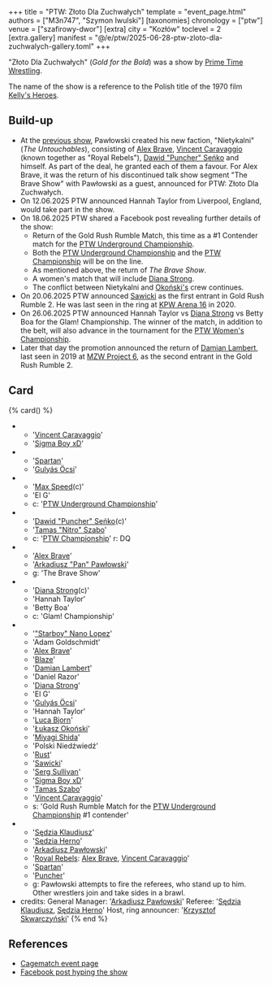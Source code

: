 +++
title = "PTW: Złoto Dla Zuchwałych"
template = "event_page.html"
authors = ["M3n747", "Szymon Iwulski"]
[taxonomies]
chronology = ["ptw"]
venue = ["szafirowy-dwor"]
[extra]
city = "Kozłów"
toclevel = 2
[extra.gallery]
manifest = "@/e/ptw/2025-06-28-ptw-zloto-dla-zuchwalych-gallery.toml"
+++

"Złoto Dla Zuchwałych" (_Gold for the Bold_) was a show by [Prime Time Wrestling](@/o/ptw.md).

The name of the show is a reference to the Polish title of the 1970 film [Kelly's Heroes][zloto].

## Build-up

* At the [previous show](@/e/ptw/2025-05-31-ptw-dzien-dziecka.md), Pawłowski created his new faction, "Nietykalni" (_The Untouchables_), consisting of [Alex Brave](@/w/alex-brave.md), [Vincent Caravaggio](@/w/vincent-caravaggio.md) (known together as "Royal Rebels"), [Dawid "Puncher" Seńko](@/w/puncher.md) and himself. As part of the deal, he granted each of them a favour. For Alex Brave, it was the return of his discontinued talk show segment "The Brave Show" with Pawłowski as a guest, announced for PTW: Złoto Dla Zuchwałych.
* On 12.06.2025 PTW announced Hannah Taylor from Liverpool, England, would take part in the show.
* On 18.06.2025 PTW shared a Facebook post revealing further details of the show:
  * Return of the Gold Rush Rumble Match, this time as a #1 Contender match for the [PTW Underground Championship](@/c/ptw-underground-championship.md).
  * Both the [PTW Underground Championship](@/c/ptw-underground-championship.md) and the [PTW Championship](@/c/ptw-championship.md) will be on the line.
  * As mentioned above, the return of _The Brave Show_.
  * A women's match that will include [Diana Strong](@/w/diana-strong.md).
  * The conflict between Nietykalni and [Okoński's](@/w/lukasz-okonski.md) crew continues.
* On 20.06.2025 PTW announced [Sawicki](@/w/sawicki.md) as the first entrant in Gold Rush Rumble 2. He was last seen in the ring at [KPW Arena 16](@/e/kpw/2020-02-01-kpw-arena-16.md) in 2020.
* On 26.06.2025 PTW announced Hannah Taylor vs [Diana Strong](@/w/diana-strong.md) vs Betty Boa for the Glam! Championship. The winner of the match, in addition to the belt, will also advance in the tournament for the [PTW Women's Championship](@/c/ptw-womens-championship.md).
* Later that day the promotion announced the return of [Damian Lambert](@/w/damien-rothschild.md), last seen in 2019 at [MZW Project 6](@/e/mzw/2019-08-24-mzw-project-6-death-and-glory.md), as the second entrant in the Gold Rush Rumble 2.

## Card

{% card() %}
- - '[Vincent Caravaggio](@/w/vincent-caravaggio.md)'
  - '[Sigma Boy xD](@/w/sigma-boy.md)'
- - '[Spartan](@/w/spartan.md)'
  - '[Gulyás Öcsi](@/w/gulyas-ocsi.md)'
- - '[Max Speed](@/w/max-speed.md)(c)'
  - 'El G'
  - c: '[PTW Underground Championship](@/c/ptw-underground-championship.md)'
- - '[Dawid "Puncher" Seńko](@/w/puncher.md)(c)'
  - '[Tamas "Nitro" Szabo](@/w/nitro.md)'
  - c: '[PTW Championship](@/c/ptw-championship.md)'
    r: DQ
- - '[Alex Brave](@/w/alex-brave.md)'
  - '[Arkadiusz "Pan" Pawłowski](@/w/pan-pawlowski.md)'
  - g: 'The Brave Show'
- - '[Diana Strong](@/w/diana-strong.md)(c)'
  - 'Hannah Taylor'
  - 'Betty Boa'
  - c: 'Glam! Championship'
- - '["Starboy" Nano Lopez](@/w/nano-lopez.md)'
  - 'Adam Goldschmidt'
  - '[Alex Brave](@/w/alex-brave.md)'
  - '[Blaze](@/w/blaze.md)'
  - '[Damian Lambert](@/w/damien-rothschild.md)'
  - 'Daniel Razor'
  - '[Diana Strong](@/w/diana-strong.md)'
  - 'El G'
  - '[Gulyás Öcsi](@/w/gulyas-ocsi.md)'
  - 'Hannah Taylor'
  - '[Luca Bjorn](@/w/luca-bjorn.md)'
  - '[Łukasz Okoński](@/w/lukasz-okonski.md)'
  - '[Miyagi Shida](@/w/miyagi-shida.md)'
  - 'Polski Niedźwiedź'
  - '[Rust](@/w/rust.md)'
  - '[Sawicki](@/w/sawicki.md)'
  - '[Serg Sullivan](@/w/serg-sullivan.md)'
  - '[Sigma Boy xD](@/w/sigma-boy.md)'
  - '[Tamas Szabo](@/w/nitro.md)'
  - '[Vincent Caravaggio](@/w/vincent-caravaggio.md)'
  - s: 'Gold Rush Rumble Match for the [PTW Underground Championship](@/c/ptw-underground-championship.md) #1 contender'
- - '[Sędzia Klaudiusz](@/w/sedzia-klaudiusz.md)'
  - '[Sędzia Herno](@/w/sedzia-herno.md)'
  - '[Arkadiusz Pawłowski](@/w/pan-pawlowski.md)'
  - '[Royal Rebels](@/tt/royal-rebels.md): [Alex Brave](@/w/alex-brave.md), [Vincent Caravaggio](@/w/vincent-caravaggio.md)'
  - '[Spartan](@/w/spartan.md)'
  - '[Puncher](@/w/puncher.md)'
  - g: Pawłowski attempts to fire the referees, who stand up to him. Other wrestlers join and take sides in a brawl.
- credits:
    General Manager: '[Arkadiusz Pawłowski](@/w/pan-pawlowski.md)'
    Referee: '[Sędzia Klaudiusz](@/w/sedzia-klaudiusz.md), [Sędzia Herno](@/w/sedzia-herno.md)'
    Host, ring announcer: '[Krzysztof Skwarczyński](@/w/krzysztof-skwarczynski.md)'
{% end %}

## References

* [Cagematch event page](https://www.cagematch.net/?id=1&nr=426947)
* [Facebook post hyping the show](https://www.facebook.com/PrimeTimeWrestlingPL/videos/1237806764590970)

[zloto]: https://en.wikipedia.org/wiki/Kelly%27s_Heroes
